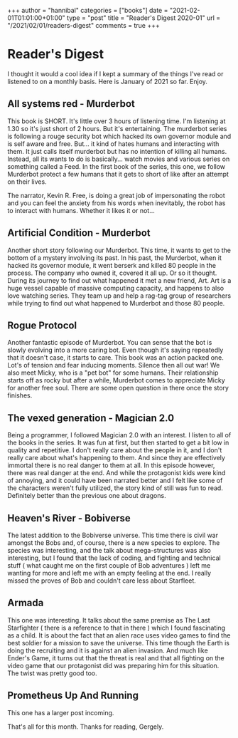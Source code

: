 +++
author = "hannibal"
categories = ["books"]
date = "2021-02-01T01:01:00+01:00"
type = "post"
title = "Reader's Digest 2020-01"
url = "/2021/02/01/readers-digest"
comments = true
+++

# Reader's Digest

I thought it would a cool idea if I kept a summary of the things I've read or listened to on a monthly
basis. Here is January of 2021 so far. Enjoy.

## All systems red - Murderbot

This book is SHORT. It's little over 3 hours of listening time. I'm listening at 1.30 so it's just short of 2 hours.
But it's entertaining. The murderbot series is following a rouge security bot which hacked its own governor module
and is self aware and free. But... it kind of hates humans and interacting with them. It just calls itself murderbot
but has no intention of killing all humans. Instead, all its wants to do is basically... watch movies and various series on something called a Feed. In the first book of the series, this one, we follow Murderbot protect a few humans
that it gets to short of like after an attempt on their lives.

The narrator, Kevin R. Free, is doing a great job of impersonating the robot and you can feel the anxiety from his words when inevitably, the robot has to interact with humans. Whether it likes it or not...

## Artificial Condition - Murderbot

Another short story following our Murderbot. This time, it wants to get to the bottom of a mystery involving its past.
In his past, the Murderbot, when it hacked its governor module, it went berserk and killed 80 people in the process. The company who owned it, covered it all up. Or so it thought. During its journey to find out what happened it met a new friend, Art. Art is a huge vessel capable of massive computing capacity, and happens to also love watching series.
They team up and help a rag-tag group of researchers while trying to find out what happened to Murderbot and those 80 people.

## Rogue Protocol

Another fantastic episode of Murderbot. You can sense that the bot is slowly evolving into a more caring bot. Even though it's saying repeatedly that it doesn't case, it starts to care. This book was an action packed one. Lot's of tension and fear inducing moments. Silence then all out war! We also meet Micky, who is a "pet bot" for some humans. Their relationship starts off as rocky but after a while, Murderbot comes to appreciate Micky for another free soul. There are some open question in there once the story finishes.

## The vexed generation - Magician 2.0

Being a programmer, I followed Magician 2.0 with an interest. I listen to all of the books in the series. It was fun at first, but then started to get a bit low in quality and repetitive. I don't really care about the people in it, and I don't really care about what's happening to them. And since they are effectively immortal there is no real danger to them at all. In this episode however, there was real danger at the end. And while the protagonist kids were kind of annoying, and it could have been narrated better and I felt like some of the characters weren't fully utilized, the story kind of still was fun to read. Definitely better than the previous one about dragons.

## Heaven's River - Bobiverse

The latest addition to the Bobiverse universe. This time there is civil war amongst the Bobs and, of course, there is a new species to explore. The species was interesting, and the talk about mega-structures was also interesting, but I found that the lack of coding, and fighting and technical stuff ( what caught me on the first couple of Bob adventures ) left me wanting for more and left me with an empty feeling at the end. I really missed the proves of Bob and couldn't care less about Starfleet.

## Armada

This one was interesting. It talks about the same premise as The Last Starfighter ( there is a reference to that in there ) which I found fascinating as a child. It is about the fact that an alien race uses video games to find the best soldier for a mission to save the universe. This time though the Earth is doing the recruiting and it is against an alien invasion. And much like Ender's Game, it turns out that the threat is real and that all fighting on the video game that our protagonist did was preparing him for this situation. The twist was pretty good too.

## Prometheus Up And Running

This one has a larger post incoming.

That's all for this month.
Thanks for reading,
Gergely.
